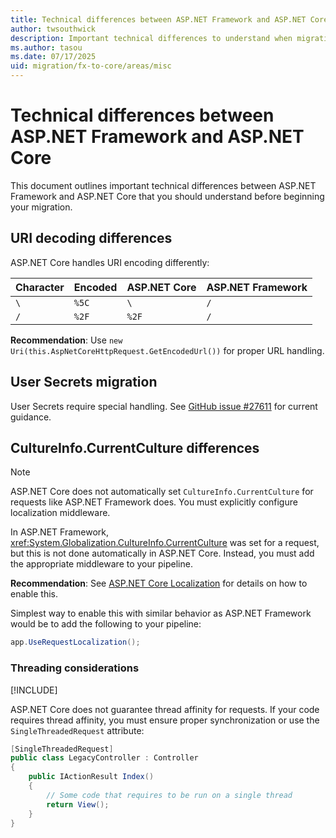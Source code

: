 ```yaml
---
title: Technical differences between ASP.NET Framework and ASP.NET Core
author: twsouthwick
description: Important technical differences to understand when migrating from ASP.NET Framework to ASP.NET Core.
ms.author: tasou
ms.date: 07/17/2025
uid: migration/fx-to-core/areas/misc
---
```

# Technical differences between ASP.NET Framework and ASP.NET Core

This document outlines important technical differences between ASP.NET Framework and ASP.NET Core that you should understand before beginning your migration.

## URI decoding differences

ASP.NET Core handles URI encoding differently:

| Character | Encoded | ASP.NET Core | ASP.NET Framework |
|-----------|---------|--------------|-------------------|
| `\` | `%5C` | `\` | `/` |
| `/` | `%2F` | `%2F` | `/` |

**Recommendation**: Use `new Uri(this.AspNetCoreHttpRequest.GetEncodedUrl())` for proper URL handling.

## User Secrets migration

User Secrets require special handling. See [GitHub issue #27611](https://github.com/dotnet/AspNetCore.Docs/issues/27611) for current guidance.

## CultureInfo.CurrentCulture differences

> [!NOTE]
> ASP.NET Core does not automatically set `CultureInfo.CurrentCulture` for requests like ASP.NET Framework does. You must explicitly configure localization middleware.

In ASP.NET Framework, <xref:System.Globalization.CultureInfo.CurrentCulture> was set for a request, but this is not done automatically in ASP.NET Core. Instead, you must add the appropriate middleware to your pipeline.

**Recommendation**: See [ASP.NET Core Localization](/aspnet/core/fundamentals/localization#localization-middleware) for details on how to enable this.

Simplest way to enable this with similar behavior as ASP.NET Framework would be to add the following to your pipeline:

```csharp
app.UseRequestLocalization();
```

### Threading considerations

[!INCLUDE[](~/migration/fx-to-core/includes/uses-systemweb-adapters.md)]

ASP.NET Core does not guarantee thread affinity for requests. If your code requires thread affinity, you must ensure proper synchronization or use the `SingleThreadedRequest` attribute:

```csharp
[SingleThreadedRequest]
public class LegacyController : Controller
{
    public IActionResult Index()
    {
        // Some code that requires to be run on a single thread
        return View();
    }
}
```
